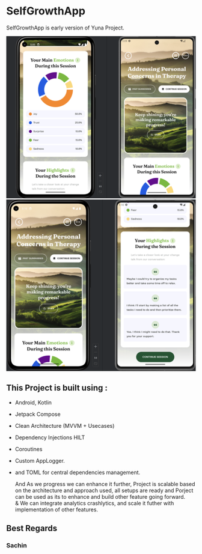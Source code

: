 # SelfGrowthApp
SelfGrowthApp is early version of Yuna Project.


![Demo Image1](https://github.com/droid-lover/SelfGrowthApp/blob/master/images/imageone.png)
![Demo Image2](https://github.com/droid-lover/SelfGrowthApp/blob/master/images/imagetwo.png)

## This Project is built using :
* Android, Kotlin
* Jetpack Compose
* Clean Architecture (MVVM + Usecases)
* Dependency Injections HILT
* Coroutines
* Custom AppLogger.
* and TOML for central dependencies management.

  And As we progress we can enhance it further, Project is scalable based on the architecture and approach used,
  all setups are ready and Porject can be used as its to enhance and build other feature going forward.
  <br/>&
  We can integrate analytics crashlytics, and scale it futher with implementation of other features. 



## Best Regards
### Sachin


